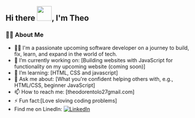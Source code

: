 ## Hi there <img src="https://i.pinimg.com/originals/b9/37/12/b9371273ae94a946e92074d1b9696680.gif" width="40px">, I'm Theo

### 👨‍💻 About Me

- 👦🏾 I'm a passionate upcoming software developer on a journey to  build, fix, learn, and expand in the world of tech.
- 🔭 I’m currently working on: [Building websites with JavaScript for functionality on my upcoming website (coming soon)]
- 🌱 I’m learning: [HTML, CSS and javascript]
- 💬 Ask me about: [What you're confident helping others with, e.g., HTML/CSS, beginner JavaScript]
- 📫 How to reach me: [theodorentolo27gmail.com]
- ⚡ Fun fact:[Love sloving coding problems]
- Find me on LinedIn: [![LinkedIn](https://img.shields.io/badge/LinkedIn-%230077B5.svg?&style=for-the-badge&logo=linkedin&logoColor=white)](https://www.linkedin.com/in/your-profile-url/)





<!--
**theo978/theo978** is a ✨ _special_ ✨ repository because its `README.md` (this file) appears on your GitHub profile.

Here are some ideas to get you started:

- 🔭 I’m currently working on ...
- 🌱 I’m currently learning ...
- 👯 I’m looking to collaborate on ...
- 🤔 I’m looking for help with ...
- 💬 Ask me about ...
- 📫 How to reach me: ...
- 😄 Pronouns: ...
- ⚡ Fun fact: ...
-->
